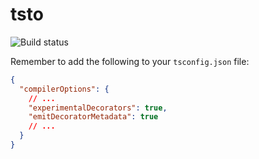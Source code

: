 # tsto

![Build status](https://github.com/larsvonqualen/tsto/actions/workflows/ci.yml/badge.svg?branch=main)

Remember to add the following to your `tsconfig.json` file:

```json
{
  "compilerOptions": {
    // ...
    "experimentalDecorators": true,
    "emitDecoratorMetadata": true
    // ...
  }
}
```
